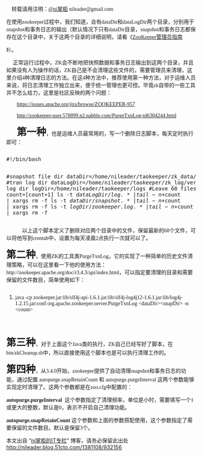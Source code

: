 <p><span style="font-family:'comic sans ms';"> &nbsp; &nbsp; 转载请用注明：</span><a href="http://weibo.com/nileader" target="_blank"><span style="font-family:'comic sans ms';">@ni掌柜</span></a><span style="font-family:'comic sans ms';"> nileader@gmail.com</span></p>
<p><span style="font-family:'comic sans ms';"><span style="text-indent:28px;">在使用zookeeper过程中，我们知道，会有dataDir和dataLogDir两个目录，分别用于snapshot和事务日志的输出（默认情况下只有dataDir目录，snapshot和事务日志都保存在这个目录中，关于这两个目录的详细说明，请看《</span></span><a href="http://nileader.blog.51cto.com/1381108/795265" style="font-family:'微软雅黑', sans-serif;text-indent:28px;" target="_blank"><span style="font-family:'comic sans ms';">ZooKeeper管理员指南</span></a></p>
<p><span style="font-family:'comic sans ms';"></span></p>
<p><span style="text-indent:28px;">》）。</span><span style="font-family:'comic sans ms';"></span></p>
<p><span style="font-family:'comic sans ms';"> &nbsp; &nbsp; &nbsp;正常运行过程中，ZK会不断地把快照数据和事务日志输出到这两个目录，并且如果没有人为操作的话，ZK自己是不会清理这些文件的，需要管理员来清理，这里介绍4种清理日志的方法。在这4种方法中，推荐使用第一种方法，对于运维人员来说，将日志清理工作独立出来，便于统一管理也更可控。毕竟zk自带的一些工具并不怎么给力，这里是社区反映的两个问题：</span></p>
<p class="MsoNormal" style="text-indent:28px;text-align:left;"><a href="https://issues.apache.org/jira/browse/ZOOKEEPER-957" target="_blank"><span style="font-family:'comic sans ms';">https://issues.apache.org/jira/browse/ZOOKEEPER-957</span></a></p>
<p class="MsoNormal" style="text-indent:28px;text-align:left;"><a href="http://zookeeper-user.578899.n2.nabble.com/PurgeTxnLog-td6304244.html" target="_blank"><span style="font-family:'comic sans ms';">http://zookeeper-user.578899.n2.nabble.com/PurgeTxnLog-td6304244.html</span></a></p>
<p class="MsoNormal" style="text-indent:28px;text-align:left;"><span style="font-family:'comic sans ms';"><strong><span style="font-size:26px;">第一种</span></strong>，也是运维人员最常用的，写一个删除日志脚本，每天定时执行即可：</span></p>
<pre></pre>
<pre class="brush:pl;toolbar:false;">#!/bin/bash
          
#snapshot file dir
dataDir=/home/nileader/taokeeper/zk_data/version-2
#tran log dir
dataLogDir=/home/nileader/taokeeper/zk_log/version-2
#zk log dir
logDir=/home/nileader/taokeeper/logs
#Leave 60 files
count=60
count=$[$count+1]
ls -t $dataLogDir/log.* | tail -n +$count | xargs rm -f
ls -t $dataDir/snapshot.* | tail -n +$count | xargs rm -f
ls -t $logDir/zookeeper.log.* | tail -n +$count | xargs rm -f</pre>
<p><span style="font-family:'comic sans ms';"> &nbsp; &nbsp; &nbsp; &nbsp; &nbsp; &nbsp; 以上这个脚本定义了删除对应两个目录中的文件，保留最新的60个文件，可以将他写到crontab中，设置为每天凌晨2点执行一次就可以了。<br></span></p>
<p><span style="font-family:'comic sans ms';"><strong><span style="font-size:26px;">第二种</span></strong>，使用ZK的工具类PurgeTxnLog，它的实现了一种简单的历史文件清理策略，可以在这里看一下他的使用方法：http://zookeeper.apache.org/doc/r3.4.3/api/index.html，可以指定要清理的目录和需要保留的文件数目，简单使用如下：</span></p>
<p><span style="font-family:'comic sans ms';"></span></p>
<pre></pre>
<ol class="dp-xml list-paddingleft-2">
 <li class="alt"><p><span style="font-family:'comic sans ms';">java -cp zookeeper.jar:lib/slf4j-api-1.6.1.jar:lib/slf4j-log4j12-1.6.1.jar:lib/log4j-1.2.15.jar:conf org.apache.zookeeper.server.PurgeTxnLog <span class="tag">&lt;</span><span class="tag-name">dataDir</span><span class="tag">&gt;</span><span class="tag">&lt;</span><span class="tag-name">snapDir</span><span class="tag">&gt;</span> -n <span class="tag">&lt;</span><span class="tag-name">count</span><span class="tag">&gt;</span></span></p></li>
</ol>
<p><span style="font-family:'comic sans ms';"><strong><span style="font-size:26px;"><br></span></strong></span></p>
<p><span style="font-family:'comic sans ms';"><strong><span style="font-size:26px;">第三种</span></strong>，对于上面这个Java类的执行，ZK自己已经写好了脚本，在bin/zkCleanup.sh中，所以直接使用这个脚本也是可以执行清理工作的。</span></p>
<p><span style="font-family:'comic sans ms';"><strong><span style="font-size:26px;">第四种</span></strong>，从3.4.0开始，zookeeper提供了自动清理snapshot和事务日志的功能，通过配置 autopurge.snapRetainCount 和 autopurge.purgeInterval 这两个参数能够实现定时清理了。这两个参数都是在zoo.cfg中配置的：</span></p>
<p><span style="font-family:'comic sans ms';"><strong>autopurge.purgeInterval</strong> &nbsp;这个参数指定了清理频率，单位是小时，需要填写一个1或更大的整数，默认是0，表示不开启自己清理功能。</span></p>
<p><span style="font-family:'comic sans ms';"><strong>autopurge.snapRetainCount</strong> 这个参数和上面的参数搭配使用，这个参数指定了需要保留的文件数目。默认是保留3个。</span></p>
<p><span style="font-family:'comic sans ms';"></span></p>
<p><span style="font-family:'comic sans ms';"></span></p>
<p>本文出自 “<a href="http://nileader.blog.51cto.com">ni掌柜的IT专栏</a>” 博客，请务必保留此出处<a href="http://nileader.blog.51cto.com/1381108/932156">http://nileader.blog.51cto.com/1381108/932156</a></p>
